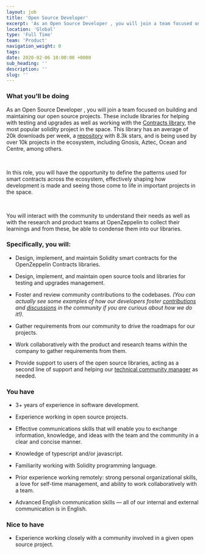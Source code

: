 ```yaml
---
layout: job
title: 'Open Source Developer'
excerpt: 'As an Open Source Developer , you will join a team focused on building and maintaining our open source projects. These include libraries for helping with testing and upgrades as well as working with the Contracts library'
location: 'Global'
type: 'Full Time'
team: 'Product'
navigation_weight: 0
tags:
date: 2020-02-06 10:00:00 +0000
sub_heading: ''
description: ''
slug: ''
---
```


<div class="requirements">
  <h3 class="job-description-title">What you'll be doing</h3>
  <p>As an Open Source Developer , you will join a team focused on building and maintaining our open source projects. These include libraries for helping with testing and upgrades as well as working with the <a href="https://openzeppelin.com/contracts/">Contracts library</a>, the most popular solidity project in the space. This library has an average of 20k downloads per week, a <a href="https://github.com/OpenZeppelin/openzeppelin-contracts">repository</a> with 8.3k stars, and is being used by over 10k projects in the ecosystem, including Gnosis, Aztec, Ocean and Centre, among others.</p>
  <br>
  <p>In this role, you will have the opportunity to define the patterns used for smart contracts across the ecosystem, effectively shaping how development is made and seeing those come to life in important projects in the space.</p>
  <br>
  <p>You will interact with the community to understand their needs as well as with the research and product teams at OpenZeppelin to collect their learnings and from these, be able to condense them into our libraries.</p>
</div>

<div class="requirements">
  <h3 class="job-description-title"> Specifically, you will:</h3>
  <ul>
    <li><p>
      Design, implement, and maintain Solidity smart contracts for the OpenZeppelin Contracts libraries.
    </p></li>
    <li><p>
      Design, implement, and maintain open source tools and libraries for testing and upgrades management.
    </p></li>
    <li><p>
      Foster and review community contributions to the codebases. <i>(You can actually see some examples of how our developers foster <a href="https://github.com/OpenZeppelin/openzeppelin-contracts/issues/2260">contributions</a> and <a href="https://forum.openzeppelin.com/t/redesigning-access-control-for-the-openzeppelin-contracts/2177">discussions</a> in the community if you are curious about how we do it!).</i>
    </p></li>
    <li><p>
      Gather requirements from our community to drive the roadmaps for our projects.
    </p></li>
    <li><p>
      Work collaboratively with the product and research teams within the company to gather requirements from them. 
    </p></li>
    <li><p>
      Provide support to users of the open source libraries, acting as a second line of support and helping our <a href="https://forum.openzeppelin.com/u/abcoathup/summary">technical community manager</a> as needed.
    </p></li>
  </ul>
</div>

<div class="requirements">
  <h3 class="job-description-title">You have</h3>
  <ul>
    <li><p>
      3+ years of experience in software development.
    </p></li>
    <li><p>
      Experience working in open source projects.
    </p></li>
    <li><p>
      Effective communications skills that will enable you to exchange information, knowledge, and ideas with the team and the community in a clear and concise manner.
    </p></li>
    <li><p>
      Knowledge of typescript and/or javascript.
    </p></li>
    <li><p>
      Familiarity working with Solidity programming language.
    </p></li>
    <li><p>
      Prior experience working remotely: strong personal organizational skills, a love for self-time management, and ability to work collaboratively with a team.
    </p></li>
    <li><p>
      Advanced English communication skills — all of our internal and external communication is in English.
    </p></li>
  </ul>
</div>

<div class="requirements">
  <h3 class="job-description-title">Nice to have</h3>
  <ul>
    <li><p>
      Experience working closely with a community involved in a given open source project.
    </p></li>
  </ul>
</div>